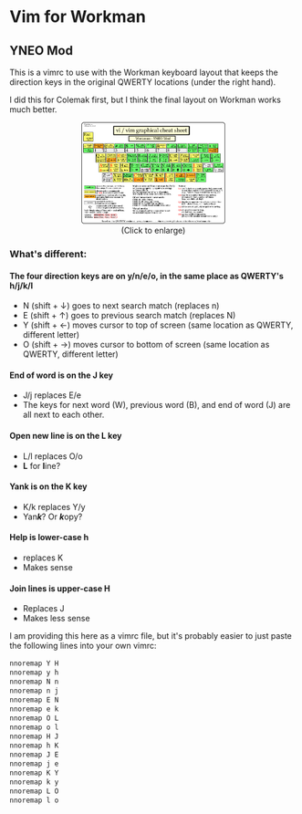 # Vim for Workman
## YNEO Mod

This is a vimrc to use with the Workman keyboard layout that keeps the direction keys in the original QWERTY locations (under the right hand).

I did this for Colemak first, but I think the final layout on Workman works much better.

<p align="center">
 <img src="https://raw.githubusercontent.com/drewherron/workman-vim/main/workman-vim-yneo.png" width="50%" height="50%">
 <br>
 (Click to enlarge)
 </p>

### What's different:
#### The four direction keys are on y/n/e/o, in the same place as QWERTY's h/j/k/l
- N (shift + ↓) goes to next search match (replaces n)
- E (shift + ↑) goes to previous search match (replaces N)
- Y (shift + ←) moves cursor to top of screen (same location as QWERTY, different letter)
- O (shift + →) moves cursor to bottom of screen (same location as QWERTY, different letter)

#### End of word is on the J key
- J/j replaces E/e
- The keys for next word (W), previous word (B), and end of word (J) are all next to each other.

#### Open new line is on the L key
- L/l replaces O/o
- **L** for **l**ine?

#### Yank is on the K key
- K/k replaces Y/y
- Yan***k***? Or ***k***opy?

#### Help is lower-case h
- replaces K
- Makes sense
#### Join lines is upper-case H
- Replaces J
- Makes less sense

I am providing this here as a vimrc file, but it's probably easier to just paste the following lines into your own vimrc:

```
nnoremap Y H
nnoremap y h
nnoremap N n
nnoremap n j
nnoremap E N
nnoremap e k
nnoremap O L
nnoremap o l
nnoremap H J
nnoremap h K
nnoremap J E
nnoremap j e
nnoremap K Y
nnoremap k y
nnoremap L O
nnoremap l o
```
